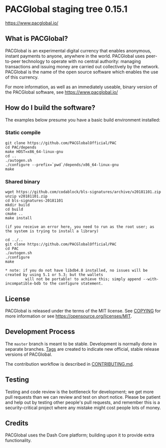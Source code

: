 PACGlobal staging tree 0.15.1
=============================

https://www.pacglobal.io/


What is PACGlobal?
----------------

PACGlobal is an experimental digital currency that enables anonymous, instant
payments to anyone, anywhere in the world. PACGlobal uses peer-to-peer technology
to operate with no central authority: managing transactions and issuing money
are carried out collectively by the network. PACGlobal is the name of the open
source software which enables the use of this currency.

For more information, as well as an immediately useable, binary version of
the PACGlobal software, see https://www.pacglobal.io/


How do I build the software?
----------------------------

The examples below presume you have a basic build environment installed:


### Static compile

    git clone https://github.com/PACGlobalOfficial/PAC
    cd PAC/depends
    make HOST=x86_64-linux-gnu
    cd ..
    ./autogen.sh
    ./configure --prefix=`pwd`/depends/x86_64-linux-gnu
    make

### Shared binary

    wget https://github.com/codablock/bls-signatures/archive/v20181101.zip
    unzip v20181101.zip
    cd bls-signatures-20181101
    mkdir build
    cd build
    cmake ..
    make install

    (if you receive an error here, you need to run as the root user; as the system is trying to install a library)

    cd ../..
    git clone https://github.com/PACGlobalOfficial/PAC
    cd PAC
    ./autogen.sh
    ./configure
    make

    * note: if you do not have libdb4.8 installed, no issues will be created by using 5.1 or 5.3; but the wallets
             will not be portable! to achieve this; simply append --with-incompatible-bdb to the configure statement.


License
-------

PACGlobal is released under the terms of the MIT license. See [COPYING](COPYING) for more
information or see https://opensource.org/licenses/MIT.

Development Process
-------------------

The `master` branch is meant to be stable. Development is normally done in separate branches.
[Tags](https://github.com/PACGlobalOfficial/PAC/tags) are created to indicate new official,
stable release versions of PACGlobal.

The contribution workflow is described in [CONTRIBUTING.md](CONTRIBUTING.md).

Testing
-------

Testing and code review is the bottleneck for development; we get more pull
requests than we can review and test on short notice. Please be patient and help out by testing
other people's pull requests, and remember this is a security-critical project where any mistake might cost people
lots of money.

Credits
-------

PACGlobal uses the Dash Core platform; building upon it to provide extra functionality.

